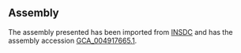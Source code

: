 
Assembly
--------

The assembly presented has been imported from 
[INSDC](http://www.insdc.org) and has the assembly accession
[GCA\_004917665.1](http://www.ebi.ac.uk/ena/data/view/GCA_004917665.1).

